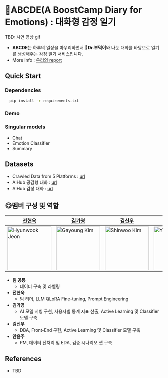 # 📖ABCDE(A BoostCamp Diary for Emotions) : 대화형 감정 일기
TBD: 시연 영상 gif

- **ABCDE**는 하루의 일상을 마무리하면서 🦆**Dr.부덕이**와 나눈 대화를 바탕으로 일기를 생성해주는 감정 일기 서비스입니다.
- More Info : [우리의 report]()
## Quick Start
### Dependencies

```bash
  pip install -r requirements.txt
```

### Demo
### Singular models
- Chat
- Emotion Classifier
- Summary

## Datasets
- Crawled Data from 5 Platforms : [url]()
- AIHub 공감형 대화 : [url]()
- AIHub 감성 대화 : [url]()

## 😋멤버 구성 및 역할

| [전현욱](https://github.com/gusdnr122997) | [김가영](https://github.com/garongkim) | [김신우](https://github.com/kimsw9703) | [안윤주](https://github.com/nyunzoo) | [곽수연(명예팀원)](https://github.com/suyeonKwak) |
| --- | --- | --- | --- | --- |
| <img src="https://github.com/boostcampaitech6/level1-semantictextsimilarity-nlp-01/assets/81287077/0a2cc555-e3fc-4fb1-9c05-4c99038603b3)" width="140px" height="140px" title="Hyunwook Jeon" /> | <img src="https://github.com/boostcampaitech6/level1-semantictextsimilarity-nlp-01/assets/81287077/0fb3496e-d789-4368-bbac-784aeac06c89)" width="140px" height="140px" title="Gayoung Kim" /> | <img src="https://github.com/boostcampaitech6/level1-semantictextsimilarity-nlp-01/assets/81287077/77b3a062-9199-4d87-8f6e-70ecf42a1df3)" width="140px" height="140px" title="Shinwoo Kim" /> | <img src="https://github.com/boostcampaitech6/level1-semantictextsimilarity-nlp-01/assets/81287077/f3b42c80-7b82-4fa1-923f-0f11945570e6)" width="140px" height="140px" title="Yunju An" /> | <img src="https://github.com/boostcampaitech6/level1-semantictextsimilarity-nlp-01/assets/81287077/d500e824-f86d-4e72-ba59-a21337e6b5a3)" width="140px" height="140px" title="Suyeon Kwak" /> |
- **팀 공통**
  - 데이터 구축 및 라벨링
- **전현욱**
  - 팀 리더, LLM QLoRA Fine-tuning, Prompt Engineering
- **김가영**
  - AI 모델 서빙 구현, 사용자별 통계 지표 산출, Active Learning 및 Classifier 모델 구축
- **김신우**
  - DBA, Front-End 구현, Active Learning 및 Classifier 모델 구축
- **안윤주**
  - PM, 데이터 전처리 및 EDA, 검증 시나리오 셋 구축
 
## References
- TBD
